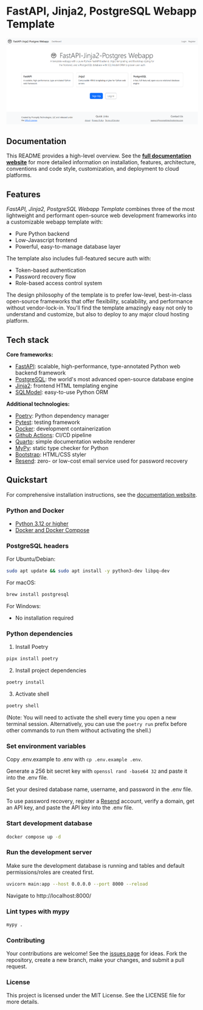 # FastAPI, Jinja2, PostgreSQL Webapp Template

![Screenshot of homepage](docs/static/Screenshot.png)

## Documentation

This README provides a high-level overview. See the **[full documentation website](https://promptlytechnologies.com/fastapi-jinja2-postgres-webapp/docs/)** for more detailed information on installation, features, architecture, conventions and code style, customization, and deployment to cloud platforms.

## Features

*FastAPI, Jinja2, PostgreSQL Webapp Template* combines three of the most lightweight and performant open-source web development frameworks into a customizable webapp template with:

- Pure Python backend
- Low-Javascript frontend
- Powerful, easy-to-manage database layer

The template also includes full-featured secure auth with:

- Token-based authentication
- Password recovery flow
- Role-based access control system

The design philosophy of the template is to prefer low-level, best-in-class open-source frameworks that offer flexibility, scalability, and performance without vendor-lock-in. You'll find the template amazingly easy not only to understand and customize, but also to deploy to any major cloud hosting platform.

## Tech stack

**Core frameworks:**

- [FastAPI](https://fastapi.tiangolo.com/): scalable, high-performance, type-annotated Python web backend framework
- [PostgreSQL](https://www.postgresql.org/): the world's most advanced open-source database engine
- [Jinja2](https://jinja.palletsprojects.com/en/3.1.x/): frontend HTML templating engine
- [SQLModel](https://sqlmodel.tiangolo.com/): easy-to-use Python ORM

**Additional technologies:**

- [Poetry](https://python-poetry.org/): Python dependency manager
- [Pytest](https://docs.pytest.org/en/7.4.x/): testing framework
- [Docker](https://www.docker.com/): development containerization
- [Github Actions](https://docs.github.com/en/actions): CI/CD pipeline
- [Quarto](https://quarto.org/docs/): simple documentation website renderer
- [MyPy](https://mypy.readthedocs.io/en/stable/): static type checker for Python
- [Bootstrap](https://getbootstrap.com/): HTML/CSS styler
- [Resend](https://resend.com/): zero- or low-cost email service used for password recovery

## Quickstart

For comprehensive installation instructions, see the [documentation website](https://promptlytechnologies.com/fastapi-jinja2-postgres-webapp/docs/).

### Python and Docker

- [Python 3.12 or higher](https://www.python.org/downloads/)
- [Docker and Docker Compose](https://docs.docker.com/get-docker/)

### PostgreSQL headers

For Ubuntu/Debian:

``` bash
sudo apt update && sudo apt install -y python3-dev libpq-dev
```

For macOS:

``` bash
brew install postgresql
```

For Windows:

- No installation required

### Python dependencies

1.  Install Poetry

``` bash
pipx install poetry
```

2.  Install project dependencies

``` bash
poetry install
```

3.  Activate shell

``` bash
poetry shell
```

(Note: You will need to activate the shell every time you open a new terminal session. Alternatively, you can use the `poetry run` prefix before other commands to run them without activating the shell.)

### Set environment variables

Copy .env.example to .env with `cp .env.example .env`.

Generate a 256 bit secret key with `openssl rand -base64 32` and paste it into the .env file.

Set your desired database name, username, and password in the .env file.

To use password recovery, register a [Resend](https://resend.com/) account, verify a domain, get an API key, and paste the API key into the .env file.

### Start development database

``` bash
docker compose up -d
```

### Run the development server

Make sure the development database is running and tables and default permissions/roles are created first.

``` bash
uvicorn main:app --host 0.0.0.0 --port 8000 --reload
```

Navigate to http://localhost:8000/

### Lint types with mypy

``` bash
mypy .
```

### Contributing

Your contributions are welcome! See the [issues page](https://github.com/promptly-technologies-llc/fastapi-jinja2-postgres-webapp/issues) for ideas. Fork the repository, create a new branch, make your changes, and submit a pull request.

### License

This project is licensed under the MIT License. See the LICENSE file for more details.
